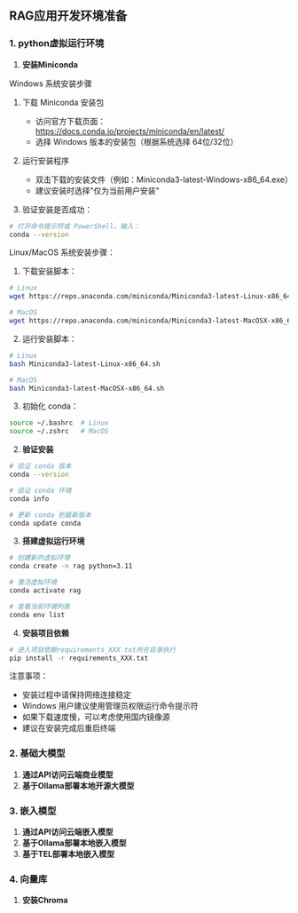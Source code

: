 ## RAG应用开发环境准备

### 1. python虚拟运行环境

1. **安装Miniconda**

Windows 系统安装步骤
1. 下载 Miniconda 安装包

   - 访问官方下载页面：https://docs.conda.io/projects/miniconda/en/latest/
   - 选择 Windows 版本的安装包（根据系统选择 64位/32位）
2. 运行安装程序

   - 双击下载的安装文件（例如：Miniconda3-latest-Windows-x86_64.exe）
   - 建议安装时选择"仅为当前用户安装"
3. 验证安装是否成功：

```bash
# 打开命令提示符或 PowerShell，输入：
conda --version
```


Linux/MacOS 系统安装步骤：
1. 下载安装脚本：
```bash
# Linux
wget https://repo.anaconda.com/miniconda/Miniconda3-latest-Linux-x86_64.sh

# MacOS
wget https://repo.anaconda.com/miniconda/Miniconda3-latest-MacOSX-x86_64.sh
```

2. 运行安装脚本：
```bash
# Linux
bash Miniconda3-latest-Linux-x86_64.sh

# MacOS
bash Miniconda3-latest-MacOSX-x86_64.sh
```

3. 初始化 conda：
```bash
source ~/.bashrc  # Linux
source ~/.zshrc   # MacOS
```

2. **验证安装**
```bash
# 验证 conda 版本
conda --version

# 验证 conda 环境
conda info

# 更新 conda 到最新版本
conda update conda
```

3. **搭建虚拟运行环境**
```bash
# 创建新的虚拟环境
conda create -n rag python=3.11

# 激活虚拟环境
conda activate rag

# 查看当前环境列表
conda env list
```

4. **安装项目依赖**
```bash
# 进入项目依赖requirements_XXX.txt所在目录执行
pip install -r requirements_XXX.txt
```


注意事项：

- 安装过程中请保持网络连接稳定
- Windows 用户建议使用管理员权限运行命令提示符
- 如果下载速度慢，可以考虑使用国内镜像源
- 建议在安装完成后重启终端

### 2. 基础大模型

1. **通过API访问云端商业模型**
2. **基于Ollama部署本地开源大模型**

### 3. 嵌入模型

1. **通过API访问云端嵌入模型**
2. **基于Ollama部署本地嵌入模型**
3. **基于TEL部署本地嵌入模型**

### 4. 向量库

1. **安装Chroma**

